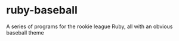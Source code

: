 ruby-baseball
=============

A series of programs for the rookie league  Ruby, all with an obvious baseball theme
